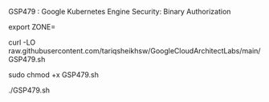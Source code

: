 GSP479 :  Google Kubernetes Engine Security: Binary Authorization 

export ZONE=

curl -LO raw.githubusercontent.com/tariqsheikhsw/GoogleCloudArchitectLabs/main/GSP479.sh

sudo chmod +x GSP479.sh

./GSP479.sh
